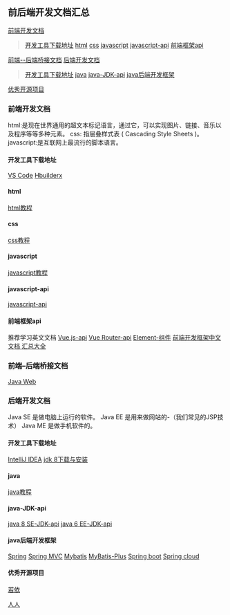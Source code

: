 ## 前后端开发文档汇总

[前端开发文档](https://blog.csdn.net/qq_46652775/article/details/122557802?utm_medium=distribute.pc_aggpage_search_result.none-task-blog-2~aggregatepage~first_rank_ecpm_v1~rank_v31_ecpm-19-122557802-null-null.pc_agg_new_rank&utm_term=java+se8+开发文档中文&spm=1000.2123.3001.4430#_1)

> [开发工具下载地址](https://blog.csdn.net/qq_46652775/article/details/122557802?utm_medium=distribute.pc_aggpage_search_result.none-task-blog-2~aggregatepage~first_rank_ecpm_v1~rank_v31_ecpm-19-122557802-null-null.pc_agg_new_rank&utm_term=java+se8+开发文档中文&spm=1000.2123.3001.4430#_5)
> [html](https://blog.csdn.net/qq_46652775/article/details/122557802?utm_medium=distribute.pc_aggpage_search_result.none-task-blog-2~aggregatepage~first_rank_ecpm_v1~rank_v31_ecpm-19-122557802-null-null.pc_agg_new_rank&utm_term=java+se8+开发文档中文&spm=1000.2123.3001.4430#html_8)
> [css](https://blog.csdn.net/qq_46652775/article/details/122557802?utm_medium=distribute.pc_aggpage_search_result.none-task-blog-2~aggregatepage~first_rank_ecpm_v1~rank_v31_ecpm-19-122557802-null-null.pc_agg_new_rank&utm_term=java+se8+开发文档中文&spm=1000.2123.3001.4430#css_10)
> [javascript](https://blog.csdn.net/qq_46652775/article/details/122557802?utm_medium=distribute.pc_aggpage_search_result.none-task-blog-2~aggregatepage~first_rank_ecpm_v1~rank_v31_ecpm-19-122557802-null-null.pc_agg_new_rank&utm_term=java+se8+开发文档中文&spm=1000.2123.3001.4430#javascript_12)
> [javascript-api](https://blog.csdn.net/qq_46652775/article/details/122557802?utm_medium=distribute.pc_aggpage_search_result.none-task-blog-2~aggregatepage~first_rank_ecpm_v1~rank_v31_ecpm-19-122557802-null-null.pc_agg_new_rank&utm_term=java+se8+开发文档中文&spm=1000.2123.3001.4430#javascriptapi_14)
> [前端框架api](https://blog.csdn.net/qq_46652775/article/details/122557802?utm_medium=distribute.pc_aggpage_search_result.none-task-blog-2~aggregatepage~first_rank_ecpm_v1~rank_v31_ecpm-19-122557802-null-null.pc_agg_new_rank&utm_term=java+se8+开发文档中文&spm=1000.2123.3001.4430#api_16)

[前端--后端桥接文档](https://blog.csdn.net/qq_46652775/article/details/122557802?utm_medium=distribute.pc_aggpage_search_result.none-task-blog-2~aggregatepage~first_rank_ecpm_v1~rank_v31_ecpm-19-122557802-null-null.pc_agg_new_rank&utm_term=java+se8+开发文档中文&spm=1000.2123.3001.4430#_22)
[后端开发文档](https://blog.csdn.net/qq_46652775/article/details/122557802?utm_medium=distribute.pc_aggpage_search_result.none-task-blog-2~aggregatepage~first_rank_ecpm_v1~rank_v31_ecpm-19-122557802-null-null.pc_agg_new_rank&utm_term=java+se8+开发文档中文&spm=1000.2123.3001.4430#_24)

> [开发工具下载地址](https://blog.csdn.net/qq_46652775/article/details/122557802?utm_medium=distribute.pc_aggpage_search_result.none-task-blog-2~aggregatepage~first_rank_ecpm_v1~rank_v31_ecpm-19-122557802-null-null.pc_agg_new_rank&utm_term=java+se8+开发文档中文&spm=1000.2123.3001.4430#_28)
> [java](https://blog.csdn.net/qq_46652775/article/details/122557802?utm_medium=distribute.pc_aggpage_search_result.none-task-blog-2~aggregatepage~first_rank_ecpm_v1~rank_v31_ecpm-19-122557802-null-null.pc_agg_new_rank&utm_term=java+se8+开发文档中文&spm=1000.2123.3001.4430#java_31)
> [java-JDK-api](https://blog.csdn.net/qq_46652775/article/details/122557802?utm_medium=distribute.pc_aggpage_search_result.none-task-blog-2~aggregatepage~first_rank_ecpm_v1~rank_v31_ecpm-19-122557802-null-null.pc_agg_new_rank&utm_term=java+se8+开发文档中文&spm=1000.2123.3001.4430#javaJDKapi_33)
> [java后端开发框架](https://blog.csdn.net/qq_46652775/article/details/122557802?utm_medium=distribute.pc_aggpage_search_result.none-task-blog-2~aggregatepage~first_rank_ecpm_v1~rank_v31_ecpm-19-122557802-null-null.pc_agg_new_rank&utm_term=java+se8+开发文档中文&spm=1000.2123.3001.4430#java_37)

[优秀开源项目](https://blog.csdn.net/qq_46652775/article/details/122557802?utm_medium=distribute.pc_aggpage_search_result.none-task-blog-2~aggregatepage~first_rank_ecpm_v1~rank_v31_ecpm-19-122557802-null-null.pc_agg_new_rank&utm_term=java+se8+开发文档中文&spm=1000.2123.3001.4430#_44)

### 前端开发文档

html:是现在世界通用的超文本标记语言，通过它，可以实现图片、链接、音乐以及程序等等多种元素。
css: 指层叠样式表 ( Cascading Style Sheets )。
javascript:是互联网上最流行的脚本语言。

#### 开发工具下载地址

[VS Code](https://code.visualstudio.com/)
[Hbuilderx](https://www.dcloud.io/hbuilderx.html)

#### html

[html教程](https://www.w3cschool.cn/html/)

#### css

[css教程](https://www.w3cschool.cn/css/)

#### javascript

[javascript教程](https://www.w3cschool.cn/javascript/)

#### javascript-api

[javascript-api](https://developer.mozilla.org/zh-CN/docs/Web/JavaScript/Reference/Global_Objects/Map)

#### 前端框架api

推荐学习英文文档
[Vue.js-api](https://cn.vuejs.org/v2/api/)
[Vue Router-api](https://router.vuejs.org/zh/api/#router-link)
[Element-组件](https://element.eleme.cn/#/zh-CN/component/installation)
[前端开发框架中文文档 汇总大全](https://docschina.org/)



### 前端–后端桥接文档

[Java Web](https://www.cnblogs.com/fkxiaozhou/p/13889165.html)

### 后端开发文档

Java SE 是做电脑上运行的软件。
Java EE 是用来做网站的-（我们常见的JSP技术）
Java ME 是做手机软件的。

#### 开发工具下载地址

[IntelliJ IDEA](https://www.jetbrains.com/idea/)
[jdk 8下载与安装](http://doc.canglaoshi.org/)

#### java

[java教程](https://www.w3cschool.cn/java/)

#### java-JDK-api

[java 8 SE-JDK-api](http://doc.canglaoshi.org/jdk8/docs/api/index.html)
[java 6 EE-JDK-api](https://docs.oracle.com/javaee/6/api/)

#### java后端开发框架

[Spring](https://lfvepclr.gitbooks.io/spring-framework-5-doc-cn/content/)
[Spring MVC](https://www.w3cschool.cn/spring_mvc_documentation_linesh_translation/)
[Mybatis](https://mybatis.org/mybatis-3/zh/statement-builders.html)
[MyBatis-Plus](https://baomidou.com/pages/24112f/#特性)
[Spring boot](https://www.springcloud.cc/spring-boot.html#_working_with_spring_boot)
[Spring cloud](https://spring.io/projects/spring-cloud)

#### 优秀开源项目

[若依](https://ruoyi.vip/)

[人人](https://www.renren.io/)
